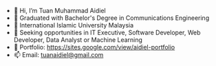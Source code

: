 - 👋 Hi, I’m Tuan Muhammad Aidiel
- 🌱 Graduated with Bachelor's Degree in Communications Engineering
- 💞️ International Islamic University Malaysia
- 🌱 Seeking opportunities in IT Executive, Software Developer, Web Developer, Data Analyst or Machine Learning
- 💞️ Portfolio: https://sites.google.com/view/aidiel-portfolio
- 📫 Email: tuanaidiel@gmail.com

<!---
tuanaidiel/tuanaidiel is a ✨ special ✨ repository because its `README.md` (this file) appears on your GitHub profile.
You can click the Preview link to take a look at your changes.
--->
